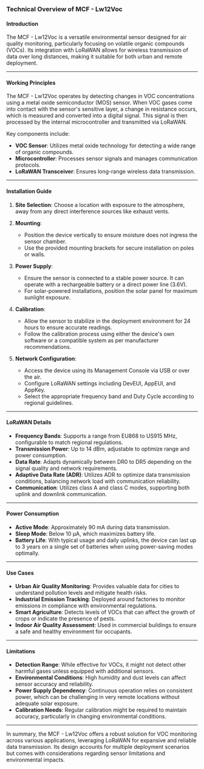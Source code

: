 ### Technical Overview of MCF - Lw12Voc

#### Introduction
The MCF - Lw12Voc is a versatile environmental sensor designed for air quality monitoring, particularly focusing on volatile organic compounds (VOCs). Its integration with LoRaWAN allows for wireless transmission of data over long distances, making it suitable for both urban and remote deployment.

---

#### Working Principles

The MCF - Lw12Voc operates by detecting changes in VOC concentrations using a metal oxide semiconductor (MOS) sensor. When VOC gases come into contact with the sensor's sensitive layer, a change in resistance occurs, which is measured and converted into a digital signal. This signal is then processed by the internal microcontroller and transmitted via LoRaWAN.

Key components include:
- **VOC Sensor**: Utilizes metal oxide technology for detecting a wide range of organic compounds.
- **Microcontroller**: Processes sensor signals and manages communication protocols.
- **LoRaWAN Transceiver**: Ensures long-range wireless data transmission.

---

#### Installation Guide

1. **Site Selection**: Choose a location with exposure to the atmosphere, away from any direct interference sources like exhaust vents.
   
2. **Mounting**:
   - Position the device vertically to ensure moisture does not ingress the sensor chamber.
   - Use the provided mounting brackets for secure installation on poles or walls.

3. **Power Supply**:
   - Ensure the sensor is connected to a stable power source. It can operate with a rechargeable battery or a direct power line (3.6V).
   - For solar-powered installations, position the solar panel for maximum sunlight exposure.

4. **Calibration**:
   - Allow the sensor to stabilize in the deployment environment for 24 hours to ensure accurate readings.
   - Follow the calibration process using either the device's own software or a compatible system as per manufacturer recommendations.

5. **Network Configuration**:
   - Access the device using its Management Console via USB or over the air.
   - Configure LoRaWAN settings including DevEUI, AppEUI, and AppKey.
   - Select the appropriate frequency band and Duty Cycle according to regional guidelines.

---

#### LoRaWAN Details

- **Frequency Bands**: Supports a range from EU868 to US915 MHz, configurable to match regional regulations.
- **Transmission Power**: Up to 14 dBm, adjustable to optimize range and power consumption.
- **Data Rate**: Adapts dynamically between DR0 to DR5 depending on the signal quality and network requirements.
- **Adaptive Data Rate (ADR)**: Utilizes ADR to optimize data transmission conditions, balancing network load with communication reliability.
- **Communication**: Utilizes class A and class C modes, supporting both uplink and downlink communication.

---

#### Power Consumption

- **Active Mode**: Approximately 90 mA during data transmission.
- **Sleep Mode**: Below 10 µA, which maximizes battery life.
- **Battery Life**: With typical usage and daily uplinks, the device can last up to 3 years on a single set of batteries when using power-saving modes optimally.

---

#### Use Cases

- **Urban Air Quality Monitoring**: Provides valuable data for cities to understand pollution levels and mitigate health risks.
- **Industrial Emission Tracking**: Deployed around factories to monitor emissions in compliance with environmental regulations.
- **Smart Agriculture**: Detects levels of VOCs that can affect the growth of crops or indicate the presence of pests.
- **Indoor Air Quality Assessment**: Used in commercial buildings to ensure a safe and healthy environment for occupants.

---

#### Limitations

- **Detection Range**: While effective for VOCs, it might not detect other harmful gases unless equipped with additional sensors.
- **Environmental Conditions**: High humidity and dust levels can affect sensor accuracy and reliability.
- **Power Supply Dependency**: Continuous operation relies on consistent power, which can be challenging in very remote locations without adequate solar exposure.
- **Calibration Needs**: Regular calibration might be required to maintain accuracy, particularly in changing environmental conditions.

---

In summary, the MCF - Lw12Voc offers a robust solution for VOC monitoring across various applications, leveraging LoRaWAN for expansive and reliable data transmission. Its design accounts for multiple deployment scenarios but comes with considerations regarding sensor limitations and environmental impacts.